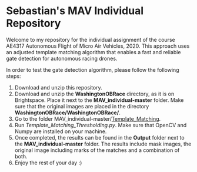 # Sebastian's MAV Individual Repository
Welcome to my repository for the individual assignment of the course AE4317 Autonomous Flight of Micro Air Vehicles, 2020. This approach uses an adjusted template matching algorithm that enables a fast and reliable gate detection for autonomous racing drones.

In order to test the gate detection algorithm, please follow the following steps:
1. Download and unzip this repository.
2. Download and unzip the **WashingtonOBRace** directory, as it is on Brightspace. Place it next to the **MAV_individual-master** folder. Make sure that the original images are placed in the directory **WashingtonOBRace/WashingtonOBRace/**.
3. Go to the folder MAV_individual-master/[Template_Matching](https://github.com/SebastianAlNi/MAV_individual/tree/master/Template_Matching).
4. Run *Template_Matching_Thresholding.py*. Make sure that OpenCV and Numpy are installed on your machine.
5. Once completed, the results can be found in the **Output** folder next to the **MAV_individual-master** folder. The results include mask images, the original image including marks of the matches and a combination of both.
6. Enjoy the rest of your day :)
